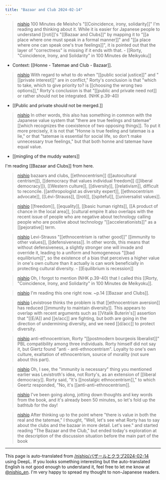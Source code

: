 ```yaml
---
title: "Bazaar and Club 2024-02-14"
---
```


> [nishio](https://twitter.com/nishio/status/1757660698786824390/quick_promote_web/intro) 100 Minutes de Meisho's "[[Coincidence, irony, solidarity]]" I'm reading and thinking about it. While it is easier for Japanese people to understand [[roti]]'s "[[Bazaar and Clubs]]" by mapping it to "[[a place where one must speak in a formal manner]]" and "[[a place where one can speak one's true feelings]]", it is pointed out that the layer of "correctness" is missing if it ends with that.
    - [[Rorty, "Coincidence, Irony, and Solidarity" in 100 Minutes de Meikyoku]]
- Context: [[Honne - Tatemae and Club - Bazaar]].

> [nishio](https://twitter.com/nishio/status/1757661591200522463) With regard to what to do when "[[public social justice]]" and "[[private interest]]" are in conflict," Rorty's conclusion is that "which to take, which to give priority to? is [[choosing the wrong two options]]," Rorty's conclusion is that "[[public and private need not]] or rather should not be integrated. (NHK p.39-40)
- [[Public and private should not be merged.]]

> [nishio](https://twitter.com/nishio/status/1757662838079021117) In other words, this also has something in common with the Japanese value system that "there are true feelings and tatemae" [[which recognizes the coexistence of two opposing things]]. To put it more precisely, it is not that "Honne is true feeling and tatemae is a lie," or that "tatemae is essential for social life, so don't make unnecessary true feelings," but that both honne and tatemae have equal value.
- [[mingling of the muddy waters]]

I'm reading [[Bazaar and Clubs]] from here.
> [nishio](https://twitter.com/nishio/status/1757664741433229548) bazaars and clubs, [[ethnocentrism]] ([[autocultural centrism]]), [[democracy that values individual freedom]] ([[liberal democracy]]), [[Western culture]], [[diversity]], [[relativism]], difficult to reconcile. [[anthropologist as diversity expert]], [[ethnocentrism advocate]], [[Lévi-Strauss]], [[roti]], [[spiteful]], [[universalist values]].

> [nishio](https://twitter.com/nishio/status/1757665716256600424) [[freedom]], [[equality]], [[basic human rights]], [[A product of chance in the local area]], [cultural empire It also overlaps with the recent issue of people who are negative about technology calling people who are positive about technology "[[accelerationists]]" as a [[pejorative]] term.

> [nishio](https://twitter.com/nishio/status/1757666968835141704) Levi-Strauss "[[ethnocentrism is rather good]]" [[immunity to other values]], [[defensiveness]]. In other words, this means that without defensiveness, a slightly stronger one will invade and override it, leading to a uniform and homogeneous "[[bad equilibrium]]", so the existence of a bias that perceives a higher value in one's own culture than it actually is can work beneficially in protecting cultural diversity.
    - [[Equilibrium is recession]]

> [nishio](https://twitter.com/nishio/status/1757667505391481055) Oh, I forgot to mention (NHK p.39-40) that I called this [[Rorty, "Coincidence, Irony, and Solidarity" in 100 Minutes de Meikyoku]].

> [nishio](https://twitter.com/nishio/status/1757667818349433178) I'm reading this one right now. ~p.14 [[Bazaar and Clubs]].

> [nishio](https://twitter.com/nishio/status/1757668602944389382) Levistrose thinks the problem is that [[ethnocentrism aversion]] has reduced [[immunity to maintain diversity]]. This appears to overlap with recent arguments such as [[Vitalik Buterin's]] assertion that "[[E/A]] and [[e/acc]] are fighting, but both are going in the direction of undermining diversity, and we need [[d/acc]] to protect diversity.

> [nishio](https://twitter.com/nishio/status/1757671823859450078) anti-ethnocentrism, Rorty "[[postmodern bourgeois liberalist]]" PBL compatibility among three individuals. Rorty himself did not say it, but Giertz found "anti - anti-ethnocentrism". Loyalty to one's own culture, exaltation of ethnocentrism, source of morality (not sure about this part).

> [nishio](https://twitter.com/nishio/status/1757673118175506466) Oh, I see, the "immunity is necessary" thing you mentioned earlier was Levistroth's idea, not Rorty's, as an extension of [[liberal democracy]]. Rorty said, "It's [[nostalgic ethnocentrism]]," to which Geertz responded, "No, it's [[anti-anti-ethnocentrism]].

> [nishio](https://twitter.com/nishio/status/1757673513035698225) I've been going along, jotting down thoughts and key words from the book, and it's already been 50 minutes, so let's fold up the bathtub for the day!

> [nishio](https://twitter.com/nishio/status/1757674754893603017) After thinking up to the point where "there is value in both the real and the tatemae," I thought, "Well, let's see what Rorty has to say about the clubs and the bazaar in more detail. Let's see." and started reading "The Bazaar and the Club," but ended today's exploration at the description of the discussion situation before the main part of the book


---
This page is auto-translated from [/nishio/バザールとクラブ2024-02-14](https://scrapbox.io/nishio/バザールとクラブ2024-02-14) using DeepL. If you looks something interesting but the auto-translated English is not good enough to understand it, feel free to let me know at [@nishio_en](https://twitter.com/nishio_en). I'm very happy to spread my thought to non-Japanese readers.